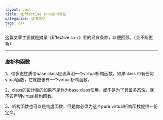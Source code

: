 ```yaml
---
layout: post
title: 《Effective c++》读书笔记
categories: 读书笔记
tags: c++
---
```


这篇文章主要就是摘录《Effective c++》里的经典条款，以便回顾。（会不断更新）

---

### 虚析构函数 

1、带多态性质带base class应该声明一个virtual析构函数，如果class 带有任何vitual函数，它就应该有一个virtual析构函数。

2、class的设计目的如果不是作为base class使用，或不是为了具备多态性，就不该声明virtual析构函数。

3、析构函数也可以是纯虚函数，但是你必须为这个pure virtual析构函数提供一份定义。
